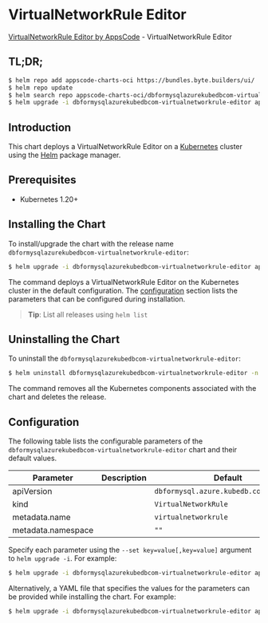 # VirtualNetworkRule Editor

[VirtualNetworkRule Editor by AppsCode](https://byte.builders) - VirtualNetworkRule Editor

## TL;DR;

```bash
$ helm repo add appscode-charts-oci https://bundles.byte.builders/ui/
$ helm repo update
$ helm search repo appscode-charts-oci/dbformysqlazurekubedbcom-virtualnetworkrule-editor --version=v0.4.18
$ helm upgrade -i dbformysqlazurekubedbcom-virtualnetworkrule-editor appscode-charts-oci/dbformysqlazurekubedbcom-virtualnetworkrule-editor -n default --create-namespace --version=v0.4.18
```

## Introduction

This chart deploys a VirtualNetworkRule Editor on a [Kubernetes](http://kubernetes.io) cluster using the [Helm](https://helm.sh) package manager.

## Prerequisites

- Kubernetes 1.20+

## Installing the Chart

To install/upgrade the chart with the release name `dbformysqlazurekubedbcom-virtualnetworkrule-editor`:

```bash
$ helm upgrade -i dbformysqlazurekubedbcom-virtualnetworkrule-editor appscode-charts-oci/dbformysqlazurekubedbcom-virtualnetworkrule-editor -n default --create-namespace --version=v0.4.18
```

The command deploys a VirtualNetworkRule Editor on the Kubernetes cluster in the default configuration. The [configuration](#configuration) section lists the parameters that can be configured during installation.

> **Tip**: List all releases using `helm list`

## Uninstalling the Chart

To uninstall the `dbformysqlazurekubedbcom-virtualnetworkrule-editor`:

```bash
$ helm uninstall dbformysqlazurekubedbcom-virtualnetworkrule-editor -n default
```

The command removes all the Kubernetes components associated with the chart and deletes the release.

## Configuration

The following table lists the configurable parameters of the `dbformysqlazurekubedbcom-virtualnetworkrule-editor` chart and their default values.

|     Parameter      | Description |                      Default                      |
|--------------------|-------------|---------------------------------------------------|
| apiVersion         |             | <code>dbformysql.azure.kubedb.com/v1alpha1</code> |
| kind               |             | <code>VirtualNetworkRule</code>                   |
| metadata.name      |             | <code>virtualnetworkrule</code>                   |
| metadata.namespace |             | <code>""</code>                                   |


Specify each parameter using the `--set key=value[,key=value]` argument to `helm upgrade -i`. For example:

```bash
$ helm upgrade -i dbformysqlazurekubedbcom-virtualnetworkrule-editor appscode-charts-oci/dbformysqlazurekubedbcom-virtualnetworkrule-editor -n default --create-namespace --version=v0.4.18 --set apiVersion=dbformysql.azure.kubedb.com/v1alpha1
```

Alternatively, a YAML file that specifies the values for the parameters can be provided while
installing the chart. For example:

```bash
$ helm upgrade -i dbformysqlazurekubedbcom-virtualnetworkrule-editor appscode-charts-oci/dbformysqlazurekubedbcom-virtualnetworkrule-editor -n default --create-namespace --version=v0.4.18 --values values.yaml
```
